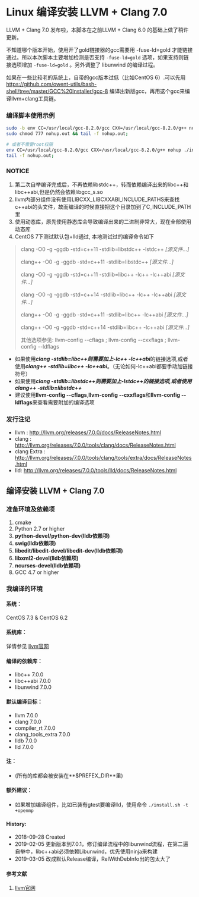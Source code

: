 Linux 编译安装 LLVM + Clang 7.0
======

LLVM + Clang 7.0 发布啦，本脚本在之前LLVM + Clang 6.0 的基础上做了稍许更新。

不知道哪个版本开始，使用开了gold链接器的gcc需要用 -fuse-ld=gold 才能链接通过。所以本次脚本主要增加检测是否支持 ```-fuse-ld=gold``` 选项，如果支持则链接选项增加 ```-fuse-ld=gold``` 。另外调整了 libunwind 的编译过程。

如果在一些比较老的系统上，自带的gcc版本过低（比如CentOS 6）.可以先用 https://github.com/owent-utils/bash-shell/tree/master/GCC%20Installer/gcc-8 编译出新版gcc，再用这个gcc来编译llvm+clang工具链。

### 编译脚本使用示例
```bash
sudo -b env CC=/usr/local/gcc-8.2.0/gcc CXX=/usr/local/gcc-8.2.0/g++ nohup ./install.sh
sudo chmod 777 nohup.out && tail -f nohup.out;

# 或者不需要root权限
env CC=/usr/local/gcc-8.2.0/gcc CXX=/usr/local/gcc-8.2.0/g++ nohup ./install.sh -p $HOME/prebuilt/llvm-7.0 &
tail -f nohup.out;
```

### NOTICE

1. 第二次自举编译完成后，不再依赖libstdc++，转而依赖编译出来的libc++和libc++abi,但是仍然会依赖libgcc_s.so
2. llvm内部分组件没有使用LIBCXX_LIBCXXABI_INCLUDE_PATHS来查找c++abi的头文件，故而编译的时候直接把这个目录加到了C_INCLUDE_PATH里
3. 使用动态库，原先使用静态库会导致编译出来的二进制非常大，现在全部使用动态库
4. CentOS 7下测试默认包+lld通过, 本地测试过的编译命令如下
> clang -O0 -g -ggdb -std=c++11 -stdlib=libstdc++ -lstdc++ *[源文件...]*
> 
> clang++ -O0 -g -ggdb -std=c++11 -stdlib=libstdc++ *[源文件...]*
> 
> clang -O0 -g -ggdb -std=c++11 -stdlib=libc++ -lc++ -lc++abi *[源文件...]*
> 
> clang -O0 -g -ggdb -std=c++14 -stdlib=libc++ -lc++ -lc++abi *[源文件...]*
> 
> clang++ -O0 -g -ggdb -std=c++11 -stdlib=libc++ -lc++abi *[源文件...]*
> 
> clang++ -O0 -g -ggdb -std=c++14 -stdlib=libc++ -lc++abi *[源文件...]*
> 
> 其他选项参见: llvm-config --cflags ; llvm-config --cxxflags ; llvm-config --ldflags


* 如果使用***clang -stdlib=libc++***则需要加上***-lc++ -lc++abi***的链接选项,或者使用***clang++ -stdlib=libc++ -lc++abi***。（无论如何-lc++abi都要手动加链接符号）
* 如果使用***clang -stdlib=libstdc++***则需要加上***-lstdc++***的链接选项,或者使用***clang++ -stdlib=libstdc++***
* 建议使用**llvm-config --cflags**,**llvm-config --cxxflags**和**llvm-config --ldflags**来查看需要附加的编译选项

### 发行注记
+ llvm : http://llvm.org/releases/7.0.0/docs/ReleaseNotes.html
+ clang : http://llvm.org/releases/7.0.0/tools/clang/docs/ReleaseNotes.html
+ clang Extra : http://llvm.org/releases/7.0.0/tools/clang/tools/extra/docs/ReleaseNotes.html
+ lld: http://llvm.org/releases/7.0.0/tools/lld/docs/ReleaseNotes.html

## 编译安装 LLVM + Clang 7.0
### 准备环境及依赖项

1. cmake
2. Python 2.7 or higher
3. **python-devel/python-dev(lldb依赖项)**
4. **swig(lldb依赖项)**
5. **libedit/libedit-devel/libedit-dev(lldb依赖项)**
6. **libxml2-devel(lldb依赖项)**
7. **ncurses-devel(lldb依赖项)**
8. GCC 4.7 or higher

### 我编译的环境
#### 系统：
CentOS 7.3 & CentOS 6.2

#### 系统库：
详情参见 [llvm官网](http://llvm.org/)

#### 编译的依赖库：
+ libc++ 7.0.0
+ libc++abi 7.0.0
+ libunwind 7.0.0

#### 默认编译目标：
+ llvm 7.0.0
+ clang 7.0.0
+ compiler_rt 7.0.0
+ clang_tools_extra 7.0.0
+ lldb 7.0.0
+ lld 7.0.0

#### 注：
+ (所有的库都会被安装在**$PREFEX_DIR**里)

#### 额外建议：
+ 如果增加编译组件，比如已装有gtest要编译lld，使用命令 ```./install.sh -t +openmp```

#### History:
+ 2018-09-28     Created
+ 2019-02-05     更新版本到7.0.1，修订编译流程中的libunwind流程，在第二遍自举中，libc++abi必须依赖Libunwind，优先使用ninja来构建
+ 2019-03-05     改成默认Release编译，RelWithDebInfo出的包太大了


#### 参考文献
1. [llvm官网](http://llvm.org/)